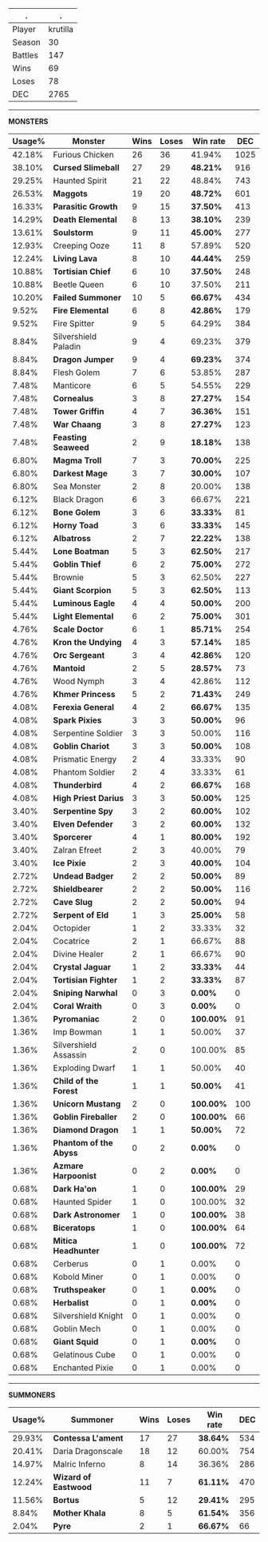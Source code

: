 .|.
|-|-
Player|krutilla
Season|30
Battles|147
Wins|69
Loses|78
DEC|2765

---
**MONSTERS**

Usage%|Monster|Wins|Loses|Win rate|DEC|
-|-|-|-|-|-|
42.18%|Furious Chicken|26|36|41.94%|1025|
38.10%|**Cursed Slimeball**|27|29|**48.21%**|916|
29.25%|Haunted Spirit|21|22|48.84%|743|
26.53%|**Maggots**|19|20|**48.72%**|601|
16.33%|**Parasitic Growth**|9|15|**37.50%**|413|
14.29%|**Death Elemental**|8|13|**38.10%**|239|
13.61%|**Soulstorm**|9|11|**45.00%**|277|
12.93%|Creeping Ooze|11|8|57.89%|520|
12.24%|**Living Lava**|8|10|**44.44%**|259|
10.88%|**Tortisian Chief**|6|10|**37.50%**|248|
10.88%|Beetle Queen|6|10|37.50%|211|
10.20%|**Failed Summoner**|10|5|**66.67%**|434|
9.52%|**Fire Elemental**|6|8|**42.86%**|179|
9.52%|Fire Spitter|9|5|64.29%|384|
8.84%|Silvershield Paladin|9|4|69.23%|379|
8.84%|**Dragon Jumper**|9|4|**69.23%**|374|
8.84%|Flesh Golem|7|6|53.85%|287|
7.48%|Manticore|6|5|54.55%|229|
7.48%|**Cornealus**|3|8|**27.27%**|154|
7.48%|**Tower Griffin**|4|7|**36.36%**|151|
7.48%|**War Chaang**|3|8|**27.27%**|123|
7.48%|**Feasting Seaweed**|2|9|**18.18%**|138|
6.80%|**Magma Troll**|7|3|**70.00%**|225|
6.80%|**Darkest Mage**|3|7|**30.00%**|107|
6.80%|Sea Monster|2|8|20.00%|138|
6.12%|Black Dragon|6|3|66.67%|221|
6.12%|**Bone Golem**|3|6|**33.33%**|81|
6.12%|**Horny Toad**|3|6|**33.33%**|145|
6.12%|**Albatross**|2|7|**22.22%**|138|
5.44%|**Lone Boatman**|5|3|**62.50%**|217|
5.44%|**Goblin Thief**|6|2|**75.00%**|272|
5.44%|Brownie|5|3|62.50%|227|
5.44%|**Giant Scorpion**|5|3|**62.50%**|113|
5.44%|**Luminous Eagle**|4|4|**50.00%**|200|
5.44%|**Light Elemental**|6|2|**75.00%**|301|
4.76%|**Scale Doctor**|6|1|**85.71%**|254|
4.76%|**Kron the Undying**|4|3|**57.14%**|185|
4.76%|**Orc Sergeant**|3|4|**42.86%**|120|
4.76%|**Mantoid**|2|5|**28.57%**|73|
4.76%|Wood Nymph|3|4|42.86%|112|
4.76%|**Khmer Princess**|5|2|**71.43%**|249|
4.08%|**Ferexia General**|4|2|**66.67%**|135|
4.08%|**Spark Pixies**|3|3|**50.00%**|96|
4.08%|Serpentine Soldier|3|3|50.00%|116|
4.08%|**Goblin Chariot**|3|3|**50.00%**|108|
4.08%|Prismatic Energy|2|4|33.33%|90|
4.08%|Phantom Soldier|2|4|33.33%|61|
4.08%|**Thunderbird**|4|2|**66.67%**|168|
4.08%|**High Priest Darius**|3|3|**50.00%**|125|
3.40%|**Serpentine Spy**|3|2|**60.00%**|102|
3.40%|**Elven Defender**|3|2|**60.00%**|132|
3.40%|**Sporcerer**|4|1|**80.00%**|192|
3.40%|Zalran Efreet|2|3|40.00%|79|
3.40%|**Ice Pixie**|2|3|**40.00%**|104|
2.72%|**Undead Badger**|2|2|**50.00%**|89|
2.72%|**Shieldbearer**|2|2|**50.00%**|116|
2.72%|**Cave Slug**|2|2|**50.00%**|94|
2.72%|**Serpent of Eld**|1|3|**25.00%**|58|
2.04%|Octopider|1|2|33.33%|32|
2.04%|Cocatrice|2|1|66.67%|88|
2.04%|Divine Healer|2|1|66.67%|90|
2.04%|**Crystal Jaguar**|1|2|**33.33%**|44|
2.04%|**Tortisian Fighter**|1|2|**33.33%**|87|
2.04%|**Sniping Narwhal**|0|3|**0.00%**|0|
2.04%|**Coral Wraith**|0|3|**0.00%**|0|
1.36%|**Pyromaniac**|2|0|**100.00%**|91|
1.36%|Imp Bowman|1|1|50.00%|37|
1.36%|Silvershield Assassin|2|0|100.00%|85|
1.36%|Exploding Dwarf|1|1|50.00%|40|
1.36%|**Child of the Forest**|1|1|**50.00%**|41|
1.36%|**Unicorn Mustang**|2|0|**100.00%**|100|
1.36%|**Goblin Fireballer**|2|0|**100.00%**|66|
1.36%|**Diamond Dragon**|1|1|**50.00%**|72|
1.36%|**Phantom of the Abyss**|0|2|**0.00%**|0|
1.36%|**Azmare Harpoonist**|0|2|**0.00%**|0|
0.68%|**Dark Ha'on**|1|0|**100.00%**|29|
0.68%|Haunted Spider|1|0|100.00%|32|
0.68%|**Dark Astronomer**|1|0|**100.00%**|38|
0.68%|**Biceratops**|1|0|**100.00%**|64|
0.68%|**Mitica Headhunter**|1|0|**100.00%**|72|
0.68%|Cerberus|0|1|0.00%|0|
0.68%|Kobold Miner|0|1|0.00%|0|
0.68%|**Truthspeaker**|0|1|**0.00%**|0|
0.68%|**Herbalist**|0|1|**0.00%**|0|
0.68%|Silvershield Knight|0|1|0.00%|0|
0.68%|Goblin Mech|0|1|0.00%|0|
0.68%|**Giant Squid**|0|1|**0.00%**|0|
0.68%|Gelatinous Cube|0|1|0.00%|0|
0.68%|Enchanted Pixie|0|1|0.00%|0|

---
**SUMMONERS**

Usage%|Summoner|Wins|Loses|Win rate|DEC|
-|-|-|-|-|-|
29.93%|**Contessa L'ament**|17|27|**38.64%**|534|
20.41%|Daria Dragonscale|18|12|60.00%|754|
14.97%|Malric Inferno|8|14|36.36%|286|
12.24%|**Wizard of Eastwood**|11|7|**61.11%**|470|
11.56%|**Bortus**|5|12|**29.41%**|295|
8.84%|**Mother Khala**|8|5|**61.54%**|356|
2.04%|**Pyre**|2|1|**66.67%**|66|
